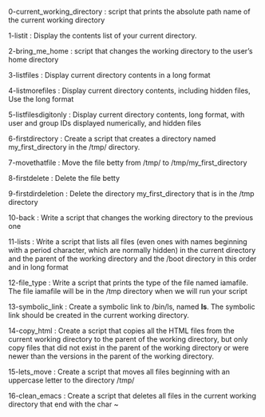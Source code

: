 0-current_working_directory : script that prints the absolute path name of the current working directory

1-listit : Display the contents list of your current directory.

2-bring_me_home : script that changes the working directory to the user’s home directory

3-listfiles : Display current directory contents in a long format

4-listmorefiles : Display current directory contents, including hidden files, Use the long format

5-listfilesdigitonly : Display current directory contents, long format, with user and group IDs displayed numerically, and hidden files 

6-firstdirectory : Create a script that creates a directory named my_first_directory in the /tmp/ directory.

7-movethatfile :  Move the file betty from /tmp/ to /tmp/my_first_directory

8-firstdelete : Delete the file betty

9-firstdirdeletion : Delete the directory my_first_directory that is in the /tmp directory

10-back : Write a script that changes the working directory to the previous one

11-lists : Write a script that lists all files (even ones with names beginning with a period character, which are normally hidden) in the current directory and the parent of the working directory and the /boot directory in this order and in long format

12-file_type : Write a script that prints the type of the file named iamafile. The file iamafile will be in the /tmp directory when we will run your script

13-symbolic_link : Create a symbolic link to /bin/ls, named __ls__. The symbolic link should be created in the current working directory.

14-copy_html : Create a script that copies all the HTML files from the current working directory to the parent of the working directory, but only copy files that did not exist in the parent of the working directory or were newer than the versions in the parent of the working directory.

15-lets_move : Create a script that moves all files beginning with an uppercase letter to the directory /tmp/

16-clean_emacs : Create a script that deletes all files in the current working directory that end with the char ~

 
